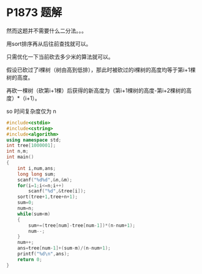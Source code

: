 # P1873 题解

然而这题并不需要什么二分法。。。

用sort排序再从后往前查找就可以。

只需优化一下当前砍去多少米的算法就可以。

假设已砍过了i棵树（树由高到低排），那此时被砍过的i棵树的高度均等于第i+1棵树的高度。

再砍一棵树（砍第i+1棵）后获得的新高度为（第i+1棵树的高度-第i+2棵树的高度）\*（i+1）。

so  时间复杂度仅为 n

```cpp
#include<cstdio>
#include<cstring>
#include<algorithm>
using namespace std;
int tree[1000001];
int n,m;
int main()
{
    int i,num,ans;
    long long sum;
    scanf("%d%d",&n,&m);
    for(i=1;i<=n;i++)
        scanf("%d",&tree[i]);
    sort(tree+1,tree+n+1);
    sum=0;
    num=n;
    while(sum<m)
    {
        sum+=(tree[num]-tree[num-1])*(n-num+1);
        num--;
    }
    num++;
    ans=tree[num-1]+(sum-m)/(n-num+1);
    printf("%d\n",ans);
    return 0;
}
```